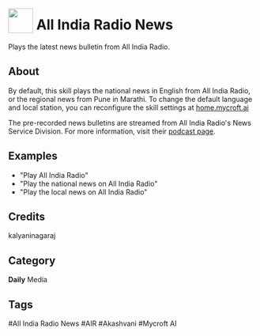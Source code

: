 # <img src="https://raw.githack.com/FortAwesome/Font-Awesome/master/svgs/solid/broadcast-tower.svg" card_color="#222222" width="50" height="50" style="vertical-align:bottom"/> All India Radio News
Plays the latest news bulletin from All India Radio.

## About
By default, this skill plays the national news in English from All India Radio, or the regional news from Pune in Marathi. To change the default language and local station, you can reconfigure the skill settings at [home.mycroft.ai](https://home.mycroft.ai)

The pre-recorded news bulletins are streamed from All India Radio's News Service Division. For more information, visit their [podcast page](http://www.newsonair.nic.in/Podcast.aspx).
 
## Examples
* "Play All India Radio"
* "Play the national news on All India Radio"
* "Play the local news on All India Radio"

## Credits
kalyaninagaraj

## Category
**Daily**
Media

## Tags
#All India Radio News
#AIR
#Akashvani
#Mycroft AI
